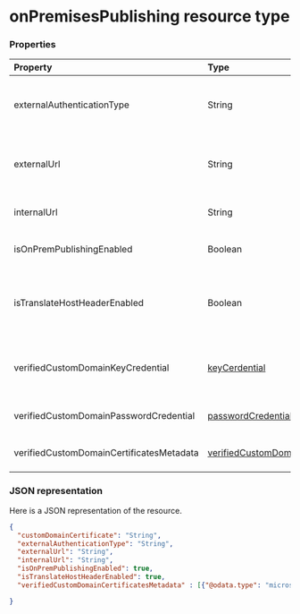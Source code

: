 # onPremisesPublishing resource type




### Properties
| Property	   | Type	|Description|
|:---------------|:--------|:----------|
|externalAuthenticationType|String|Details the pre-authentication setting for the application Possible values are: `passthru`, `aadPreAuthentication`.|
|externalUrl|String|The published external url for the application. For example https://intranet-contoso.msappproxy.net/  |
|internalUrl|String|The internal url of the application. For example http://intranet/|
|isOnPremPublishingEnabled|Boolean|Indicates if the application is currently being published or not.|
|isTranslateHostHeaderEnabled|Boolean|Indicates if the application should translate urls in the response headers. This includes setting the correct site for cookies.|
|verifiedCustomDomainKeyCredential|[keyCerdential](keyCerdential.md)|PFX file containing the certificate to be used with the published application. Used only for POST operations|
|verifiedCustomDomainPasswordCredential|[passwordCredential](passwordCredential.md)|Password associated with the PFX file. Used only in POST operations|
|verifiedCustomDomainCertificatesMetadata|[verifiedCustomDomainCertificatesMetadata](verifiedCustomDomainCertificatesMetadata.md)|Details of the associated certificate - create a reference for this one|

### JSON representation

Here is a JSON representation of the resource.

<!-- {
  "blockType": "resource",
  "optionalProperties": [

  ],
  "@odata.type": "microsoft.graph.onPremisesPublishing"
}-->

```json
{
  "customDomainCertificate": "String",
  "externalAuthenticationType": "String",
  "externalUrl": "String",
  "internalUrl": "String",
  "isOnPremPublishingEnabled": true,
  "isTranslateHostHeaderEnabled": true,
  "verifiedCustomDomainCertificatesMetadata" : [{"@odata.type": "microsoft.graph.verifiedCustomDomainCertificatesMetadata"}]

}

```

<!-- uuid: 8fcb5dbc-d5aa-4681-8e31-b001d5168d79
2015-10-25 14:57:30 UTC -->
<!-- {
  "type": "#page.annotation",
  "description": "onPremisesPublishing resource",
  "keywords": "",
  "section": "documentation",
  "tocPath": ""
}-->
